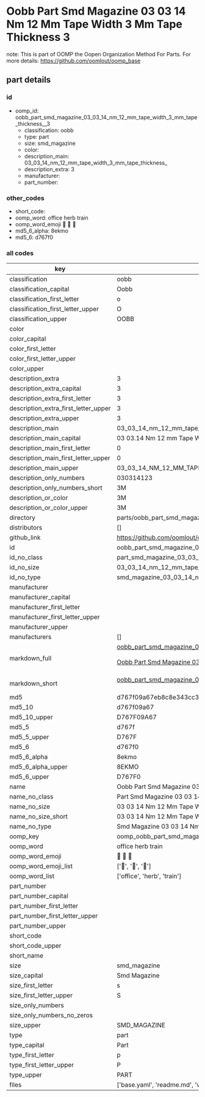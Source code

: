 # Oobb Part Smd Magazine 03 03 14 Nm 12 Mm Tape Width 3 Mm Tape Thickness  3  

note: This is part of OOMP the Oopen Organization Method For Parts. For more details: https://github.com/oomlout/oomp_base

##  part details





### id
* oomp_id: oobb_part_smd_magazine_03_03_14_nm_12_mm_tape_width_3_mm_tape_thickness__3
  * classification: oobb
  * type: part
  * size: smd_magazine
  * color: 
  * description_main: 03_03_14_nm_12_mm_tape_width_3_mm_tape_thickness_
  * description_extra: 3
  * manufacturer: 
  * part_number: 

### other_codes
* short_code: 
* oomp_word: office herb train
* oomp_word_emoji :office: :herb: :train:
* md5_6_alpha: 8ekmo
* md5_6: d767f0

### all codes 
| key | value |  
| --- | --- |  
| classification | oobb |  
| classification_capital | Oobb |  
| classification_first_letter | o |  
| classification_first_letter_upper | O |  
| classification_upper | OOBB |  
| color |  |  
| color_capital |  |  
| color_first_letter |  |  
| color_first_letter_upper |  |  
| color_upper |  |  
| description_extra | 3 |  
| description_extra_capital | 3 |  
| description_extra_first_letter | 3 |  
| description_extra_first_letter_upper | 3 |  
| description_extra_upper | 3 |  
| description_main | 03_03_14_nm_12_mm_tape_width_3_mm_tape_thickness_ |  
| description_main_capital | 03 03.14 Nm 12 mm Tape Width 3 mm Tape Thickness  |  
| description_main_first_letter | 0 |  
| description_main_first_letter_upper | 0 |  
| description_main_upper | 03_03_14_NM_12_MM_TAPE_WIDTH_3_MM_TAPE_THICKNESS_ |  
| description_only_numbers | 030314123 |  
| description_only_numbers_short | 3M |  
| description_or_color | 3M |  
| description_or_color_upper | 3M |  
| directory | parts/oobb_part_smd_magazine_03_03_14_nm_12_mm_tape_width_3_mm_tape_thickness__3 |  
| distributors | [] |  
| github_link | https://github.com/oomlout/oomlout_oomp_part_src/tree/main/parts/oobb_part_smd_magazine_03_03_14_nm_12_mm_tape_width_3_mm_tape_thickness__3/working |  
| id | oobb_part_smd_magazine_03_03_14_nm_12_mm_tape_width_3_mm_tape_thickness__3 |  
| id_no_class | part_smd_magazine_03_03_14_nm_12_mm_tape_width_3_mm_tape_thickness__3 |  
| id_no_size | 03_03_14_nm_12_mm_tape_width_3_mm_tape_thickness__3 |  
| id_no_type | smd_magazine_03_03_14_nm_12_mm_tape_width_3_mm_tape_thickness__3 |  
| manufacturer |  |  
| manufacturer_capital |  |  
| manufacturer_first_letter |  |  
| manufacturer_first_letter_upper |  |  
| manufacturer_upper |  |  
| manufacturers | [] |  
| markdown_full | [oobb_part_smd_magazine_03_03_14_nm_12_mm_tape_width_3_mm_tape_thickness__3](https://github.com/oomlout/oomlout_oomp_part_src/tree/main/parts/oobb_part_smd_magazine_03_03_14_nm_12_mm_tape_width_3_mm_tape_thickness__3/working)<br>[](https://github.com/oomlout/oomlout_oomp_part_src/tree/main/parts/oobb_part_smd_magazine_03_03_14_nm_12_mm_tape_width_3_mm_tape_thickness__3/working)<br>[Oobb Part Smd Magazine 03 03 14 Nm 12 Mm Tape Width 3 Mm Tape Thickness  3](https://github.com/oomlout/oomlout_oomp_part_src/tree/main/parts/oobb_part_smd_magazine_03_03_14_nm_12_mm_tape_width_3_mm_tape_thickness__3/working)<br><br> |  
| markdown_short | [oobb_part_smd_magazine_03_03_14_nm_12_mm_tape_width_3_mm_tape_thickness__3](https://github.com/oomlout/oomlout_oomp_part_src/tree/main/parts/oobb_part_smd_magazine_03_03_14_nm_12_mm_tape_width_3_mm_tape_thickness__3/working)<br><br> |  
| md5 | d767f09a67eb8c8e343cc3cd0157a480 |  
| md5_10 | d767f09a67 |  
| md5_10_upper | D767F09A67 |  
| md5_5 | d767f |  
| md5_5_upper | D767F |  
| md5_6 | d767f0 |  
| md5_6_alpha | 8ekmo |  
| md5_6_alpha_upper | 8EKMO |  
| md5_6_upper | D767F0 |  
| name | Oobb Part Smd Magazine 03 03 14 Nm 12 Mm Tape Width 3 Mm Tape Thickness  3 |  
| name_no_class | Part Smd Magazine 03 03 14 Nm 12 Mm Tape Width 3 Mm Tape Thickness  3 |  
| name_no_size | 03 03 14 Nm 12 Mm Tape Width 3 Mm Tape Thickness  3 |  
| name_no_size_short | 03 03 14 Nm 12 Mm Tape Width 3 Mm Tape Thickness  3 |  
| name_no_type | Smd Magazine 03 03 14 Nm 12 Mm Tape Width 3 Mm Tape Thickness  3 |  
| oomp_key | oomp_oobb_part_smd_magazine_03_03_14_nm_12_mm_tape_width_3_mm_tape_thickness__3 |  
| oomp_word | office herb train |  
| oomp_word_emoji | :office: :herb: :train: |  
| oomp_word_emoji_list | [':office:', ':herb:', ':train:'] |  
| oomp_word_list | ['office', 'herb', 'train'] |  
| part_number |  |  
| part_number_capital |  |  
| part_number_first_letter |  |  
| part_number_first_letter_upper |  |  
| part_number_upper |  |  
| short_code |  |  
| short_code_upper |  |  
| short_name |  |  
| size | smd_magazine |  
| size_capital | Smd Magazine |  
| size_first_letter | s |  
| size_first_letter_upper | S |  
| size_only_numbers |  |  
| size_only_numbers_no_zeros |  |  
| size_upper | SMD_MAGAZINE |  
| type | part |  
| type_capital | Part |  
| type_first_letter | p |  
| type_first_letter_upper | P |  
| type_upper | PART |  
| files | ['base.yaml', 'readme.md', 'working.json', 'working.yaml'] |  
